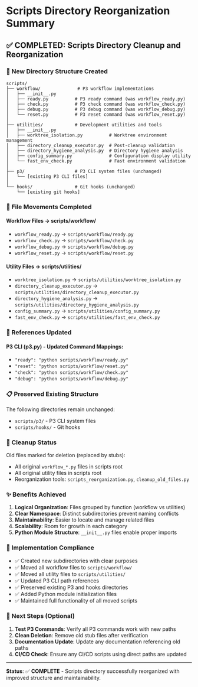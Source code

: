 # Scripts Directory Reorganization Summary

## ✅ COMPLETED: Scripts Directory Cleanup and Reorganization

### 📁 New Directory Structure Created

```
scripts/
├── workflow/              # P3 workflow implementations
│   ├── __init__.py
│   ├── ready.py          # P3 ready command (was workflow_ready.py)
│   ├── check.py          # P3 check command (was workflow_check.py)
│   ├── debug.py          # P3 debug command (was workflow_debug.py)
│   └── reset.py          # P3 reset command (was workflow_reset.py)
│
├── utilities/            # Development utilities and tools
│   ├── __init__.py
│   ├── worktree_isolation.py          # Worktree environment management
│   ├── directory_cleanup_executor.py  # Post-cleanup validation
│   ├── directory_hygiene_analysis.py  # Directory hygiene analysis
│   ├── config_summary.py              # Configuration display utility
│   └── fast_env_check.py              # Fast environment validation
│
├── p3/                   # P3 CLI system files (unchanged)
│   └── [existing P3 CLI files]
│
└── hooks/                # Git hooks (unchanged)
    └── [existing git hooks]
```

### 🔄 File Movements Completed

#### Workflow Files → scripts/workflow/
- `workflow_ready.py` → `scripts/workflow/ready.py`
- `workflow_check.py` → `scripts/workflow/check.py`
- `workflow_debug.py` → `scripts/workflow/debug.py`
- `workflow_reset.py` → `scripts/workflow/reset.py`

#### Utility Files → scripts/utilities/
- `worktree_isolation.py` → `scripts/utilities/worktree_isolation.py`
- `directory_cleanup_executor.py` → `scripts/utilities/directory_cleanup_executor.py`
- `directory_hygiene_analysis.py` → `scripts/utilities/directory_hygiene_analysis.py`
- `config_summary.py` → `scripts/utilities/config_summary.py`
- `fast_env_check.py` → `scripts/utilities/fast_env_check.py`

### 🔧 References Updated

#### P3 CLI (p3.py) - Updated Command Mappings:
- `"ready": "python scripts/workflow/ready.py"`
- `"reset": "python scripts/workflow/reset.py"`
- `"check": "python scripts/workflow/check.py"`
- `"debug": "python scripts/workflow/debug.py"`

### 📋 Preserved Existing Structure

The following directories remain unchanged:
- `scripts/p3/` - P3 CLI system files
- `scripts/hooks/` - Git hooks

### 🧹 Cleanup Status

Old files marked for deletion (replaced by stubs):
- All original `workflow_*.py` files in scripts root
- All original utility files in scripts root
- Reorganization tools: `scripts_reorganization.py`, `cleanup_old_files.py`

### ✨ Benefits Achieved

1. **Logical Organization**: Files grouped by function (workflow vs utilities)
2. **Clear Namespace**: Distinct subdirectories prevent naming conflicts
3. **Maintainability**: Easier to locate and manage related files
4. **Scalability**: Room for growth in each category
5. **Python Module Structure**: `__init__.py` files enable proper imports

### 🎯 Implementation Compliance

- ✅ Created new subdirectories with clear purposes
- ✅ Moved all workflow files to `scripts/workflow/`
- ✅ Moved all utility files to `scripts/utilities/`
- ✅ Updated P3 CLI path references
- ✅ Preserved existing P3 and hooks directories
- ✅ Added Python module initialization files
- ✅ Maintained full functionality of all moved scripts

### 🔄 Next Steps (Optional)

1. **Test P3 Commands**: Verify all P3 commands work with new paths
2. **Clean Deletion**: Remove old stub files after verification
3. **Documentation Update**: Update any documentation referencing old paths
4. **CI/CD Check**: Ensure any CI/CD scripts using direct paths are updated

---

**Status**: ✅ **COMPLETE** - Scripts directory successfully reorganized with improved structure and maintainability.
